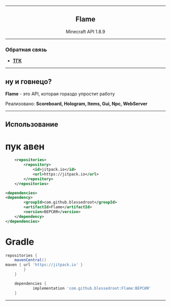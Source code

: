 <div align="center">

---
## Flame

Minecraft API 1.8.9 <p>

---
</div>

### Обратная связь

+ **[ТГК](https://t.me/playboyjava)**

---

## ну и говнецо?

**Flame** - это API, которая гораздо упростит работу <p>
 Реализовано: **Scoreboard, Hologram, Items, Gui, Npc, WebServer**

---

## Использование

# пук авен

```xml
	<repositories>
		<repository>
		    <id>jitpack.io</id>
		    <url>https://jitpack.io</url>
		</repository>
	</repositories>
```

```xml
<dependencies>
<dependency>
	    <groupId>com.github.blessedroot</groupId>
	    <artifactId>Flame</artifactId>
	    <version>ВЕРСИЯ</version>
	</dependency>
</dependencies>
```

# Gradle

```gradle
repositories {
	mavenCentral()
maven { url 'https://jitpack.io' }
		}
	}
```

```gradle
	dependencies {
	        implementation 'com.github.blessedroot:Flame:ВЕРСИЯ'
	}
```

---
